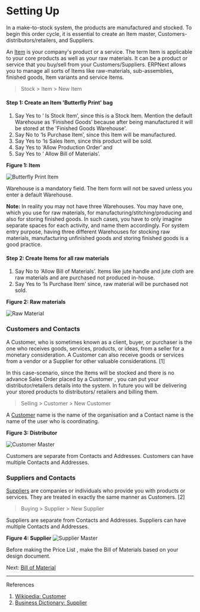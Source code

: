 # Setting Up

<p class="lead">In a make-to-stock system, the products are manufactured and stocked. To begin this order cycle, it is essential to create an Item master, Customers-distributors/retailers, and Suppliers.</p>

An [Item](/stock/item-master) is your company's product or a service. The term Item is applicable to your core products as well as your raw materials. It can be a product or service that you buy/sell from your Customers/Suppliers. ERPNext allows you to manage all sorts of Items like raw-materials, sub-assemblies, finished goods, Item variants and service Items.

> Stock > Item > New Item

#### Step 1: Create an Item 'Butterfly Print' bag

1. Say Yes to ‘ Is Stock Item’, since this is a Stock Item. Mention the default Warehouse as ‘Finished Goods’ because after being manufactured it will be stored at the 'Finished Goods Warehouse'. 
1. Say No to ‘Is Purchase Item’, since this Item will be manufactured. 
1. Say Yes to  ‘Is Sales Item, since this product will be sold. 
1. Say Yes to ‘Allow Production Order’ and 
1. Say Yes to ‘ Allow Bill of Materials’.

__Figure 1: Item__

![Butterfly Print Item](/assets/manual_erpnext_com/old_images/erpnext/m-t-s-item-butterfly-print.png)

Warehouse is a mandatory field. The Item form will not be saved unless you enter a default Warehouse.

**Note:** In reality you may not have three Warehouses. You may have one, which you use for raw materials, for manufacturing/stitching/producing and also for storing finished goods. In such cases, you have to only imagine separate spaces for each activity, and name them accordingly. For system entry purpose, having three different Warehouses for stocking raw materials, manufacturing unfinished goods and storing finished goods is a good practice.

#### Step 2: Create Items for all raw materials 

1. Say No to ‘Allow Bill of Materials’. Items like jute handle and jute cloth are raw materials and are purchased not produced in-house.
1. Say Yes to ‘Is Purchase Item' since, raw material will be purchased not sold. 

__Figure 2: Raw materials__

![Raw Material](/assets/manual_erpnext_com/old_images/erpnext/m-t-s-jute-handle-rawmaterial.png)

### Customers and Contacts

A Customer, who is sometimes known as a client, buyer, or purchaser is the one who receives goods, services, products, or ideas, from a seller for a monetary consideration. A Customer can also receive goods or services from a vendor or a Supplier for other valuable considerations. [1]

In this case-scenario, since the Items will be stocked and there is no advance Sales Order placed by a Customer , you can put your distributor/retailers details into the system. In future you will be delivering your stored products to distributors/ retailers and billing them.

> Selling > Customer > New Customer

A [Customer](/selling/customer-master) name is the name of the organisation and a Contact name is the name of the user who is coordinating.

__Figure 3: Distributor__

![Customer Master](/assets/manual_erpnext_com/old_images/erpnext/m-t-s-distributor.png)

Customers are separate from Contacts and Addresses. Customers can have multiple Contacts and Addresses.

### Suppliers and Contacts

 [Suppliers](/buying/supplier-master) are companies or individuals who provide you with products or services. They are treated in exactly the same manner as Customers. [2]

> Buying > Supplier > New Supplier

Suppliers are separate from Contacts and Addresses. Suppliers can have multiple Contacts and Addresses.

__Figure 4: Supplier__
![Supplier Master](/assets/manual_erpnext_com/old_images/erpnext/m-t-s-supplier.png)

Before making the Price List , make the Bill of Materials based on your design document.

Next: [Bill of Material](/guide-books/make-to-stock/bill-of-materials)

---

References

1. [Wikipedia: Customer](http://en.wikipedia.org/wiki/Customer)
1. [Business Dictionary: Supplier](http://www.businessdictionary.com/definition/supplier.html)